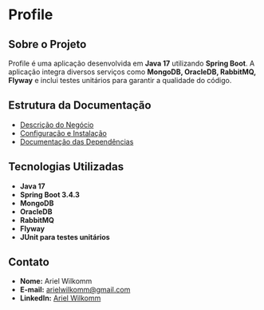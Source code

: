 # Profile

## Sobre o Projeto

Profile é uma aplicação desenvolvida em **Java 17** utilizando **Spring Boot**. A aplicação integra diversos serviços como **MongoDB, OracleDB, RabbitMQ, Flyway** e inclui testes unitários para garantir a qualidade do código.

## Estrutura da Documentação

- [Descrição do Negócio](LOGICA_DE_NEGOCIO.md)
- [Configuração e Instalação](CONFIGURACAO.md)
- [Documentação das Dependências](DEPENDENCIAS.md)

## Tecnologias Utilizadas

- **Java 17**
- **Spring Boot 3.4.3**
- **MongoDB**
- **OracleDB**
- **RabbitMQ**
- **Flyway**
- **JUnit para testes unitários**

## Contato

- **Nome:** Ariel Wilkomm
- **E-mail:** [arielwilkomm@gmail.com](mailto:arielwilkomm@gmail.com)
- **LinkedIn:** [Ariel Wilkomm](https://www.linkedin.com/in/ariel-wilkomm-6398b0161/)

